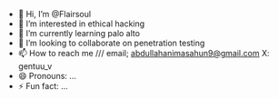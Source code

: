 - 👋 Hi, I’m @Flairsoul
- 👀 I’m interested in ethical hacking
- 🌱 I’m currently learning palo alto
- 💞️ I’m looking to collaborate on penetration testing
- 📫 How to reach me /// email; abdullahanimasahun9@gmail.com  X: gentuu_v
- 😄 Pronouns: ...
- ⚡ Fun fact: ...

<!---
Flairsoul/Flairsoul is a ✨ special ✨ repository because its `README.md` (this file) appears on your GitHub profile.
You can click the Preview link to take a look at your changes.
--->

